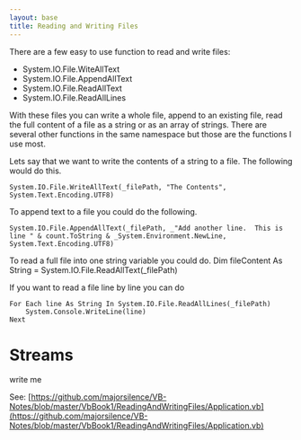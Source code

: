 ```yaml
---
layout: base
title: Reading and Writing Files
---
```


There are a few easy to use function to read and write files: 

* System.IO.File.WiteAllText
* System.IO.File.AppendAllText
* System.IO.File.ReadAllText
* System.IO.File.ReadAllLines


With these files you can write a whole file, append to an existing file, read the full content of a file as a string or as an array of strings.  There are several other functions in the same namespace but those are the functions I use most.

Lets say that we want to write the contents of a string to a file.  The following would do this.

```vb.net
System.IO.File.WriteAllText(_filePath, "The Contents", System.Text.Encoding.UTF8)
```

To append text to a file you could do the following.

```vb.net
System.IO.File.AppendAllText(_filePath, _"Add another line.  This is line " & count.ToString & _System.Environment.NewLine, System.Text.Encoding.UTF8)
```

To read a full file into one string variable you could do.
Dim fileContent As String = System.IO.File.ReadAllText(_filePath)

If you want to read a file line by line you can do

```vb.net
For Each line As String In System.IO.File.ReadAllLines(_filePath)
    System.Console.WriteLine(line)
Next
```


# Streams
write me

See:  [https://github.com/majorsilence/VB-Notes/blob/master/VbBook1/ReadingAndWritingFiles/Application.vb](https://github.com/majorsilence/VB-Notes/blob/master/VbBook1/ReadingAndWritingFiles/Application.vb)